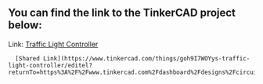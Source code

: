 ## You can find the link to the TinkerCAD project below:

Link: [Traffic Light Controller](https://www.tinkercad.com/things/goh9I7WOYys-traffic-light-controller)

      [Shared Link](https://www.tinkercad.com/things/goh9I7WOYys-traffic-light-controller/editel?returnTo=https%3A%2F%2Fwww.tinkercad.com%2Fdashboard%2Fdesigns%2Fcircuits&sharecode=krqZTodl0kdXW26DMRArjMOY4_uqpeI3yZvjgvbeIeY)
